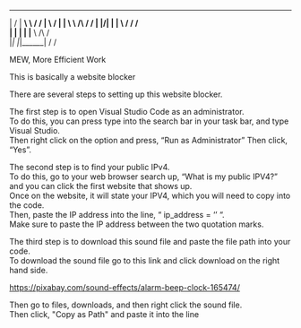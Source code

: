   __  __ ________          __
 |  \/  |  ____\ \        / /
 | \  / | |__   \ \  /\  / / 
 | |\/| |  __|   \ \/  \/ /  
 | |  | | |____   \  /\  /   
 |_|  |_|______|   \/  \/    
 
MEW, More Efficient Work

This is basically a website blocker

There are several steps to setting up this website blocker.

The first step is to open Visual Studio Code as an administrator.                  
To do this, you can press type into the search bar in your task bar, and type Visual Studio.                   
Then right click on the option and press, “Run as Administrator” Then click, “Yes”.                  

The second step is to find your public IPv4.                   
To do this, go to your web browser search up, “What is my public IPV4?” and you can click the first website that shows up.                   
Once on the website, it will state your IPV4, which you will need to copy into the code.                   
Then, paste the IP address into the line, “ ip_address = ‘’ “.                   
Make sure to paste the IP address between the two quotation marks.                  

The third step is to download this sound file and paste the file path into your code.                  
To download the sound file go to this link and click download on the right hand side.                                  

https://pixabay.com/sound-effects/alarm-beep-clock-165474/                  

Then go to files, downloads, and then right click the sound file.                  
Then click, "Copy as Path" and paste it into the line                  



